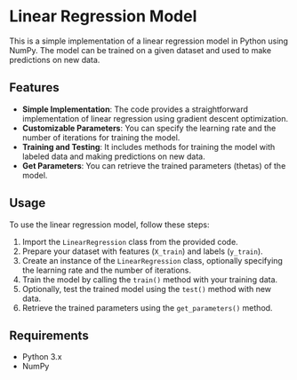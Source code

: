 # Linear Regression Model

This is a simple implementation of a linear regression model in Python using NumPy. The model can be trained on a given dataset and used to make predictions on new data.

## Features

- **Simple Implementation**: The code provides a straightforward implementation of linear regression using gradient descent optimization.
- **Customizable Parameters**: You can specify the learning rate and the number of iterations for training the model.
- **Training and Testing**: It includes methods for training the model with labeled data and making predictions on new data.
- **Get Parameters**: You can retrieve the trained parameters (thetas) of the model.

## Usage

To use the linear regression model, follow these steps:

1. Import the `LinearRegression` class from the provided code.
2. Prepare your dataset with features (`X_train`) and labels (`y_train`).
3. Create an instance of the `LinearRegression` class, optionally specifying the learning rate and the number of iterations.
4. Train the model by calling the `train()` method with your training data.
5. Optionally, test the trained model using the `test()` method with new data.
6. Retrieve the trained parameters using the `get_parameters()` method.

## Requirements

- Python 3.x
- NumPy
